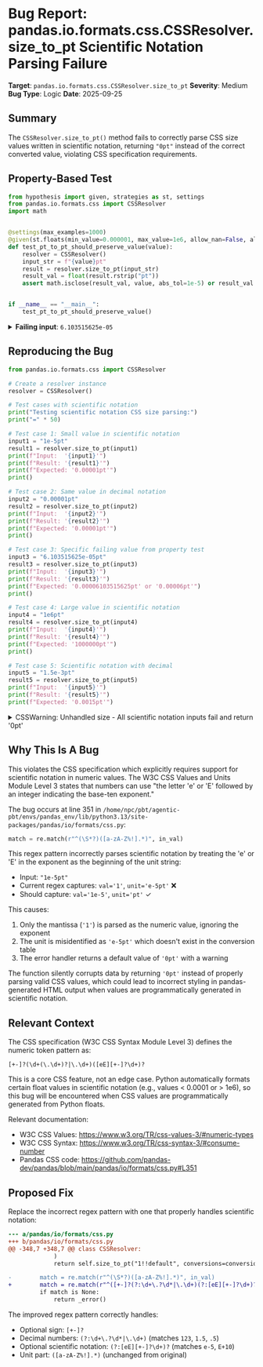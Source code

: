# Bug Report: pandas.io.formats.css.CSSResolver.size_to_pt Scientific Notation Parsing Failure

**Target**: `pandas.io.formats.css.CSSResolver.size_to_pt`
**Severity**: Medium
**Bug Type**: Logic
**Date**: 2025-09-25

## Summary

The `CSSResolver.size_to_pt()` method fails to correctly parse CSS size values written in scientific notation, returning `"0pt"` instead of the correct converted value, violating CSS specification requirements.

## Property-Based Test

```python
from hypothesis import given, strategies as st, settings
from pandas.io.formats.css import CSSResolver
import math


@settings(max_examples=1000)
@given(st.floats(min_value=0.000001, max_value=1e6, allow_nan=False, allow_infinity=False))
def test_pt_to_pt_should_preserve_value(value):
    resolver = CSSResolver()
    input_str = f"{value}pt"
    result = resolver.size_to_pt(input_str)
    result_val = float(result.rstrip("pt"))
    assert math.isclose(result_val, value, abs_tol=1e-5) or result_val == value


if __name__ == "__main__":
    test_pt_to_pt_should_preserve_value()
```

<details>

<summary>
<b>Failing input</b>: <code>6.103515625e-05</code>
</summary>

```
/home/npc/pbt/agentic-pbt/worker_/57/hypo.py:11: CSSWarning: Unhandled size: '1e-06pt'
  result = resolver.size_to_pt(input_str)
/home/npc/pbt/agentic-pbt/worker_/57/hypo.py:11: CSSWarning: Unhandled size: '6.103515625e-05pt'
  result = resolver.size_to_pt(input_str)
Traceback (most recent call last):
  File "/home/npc/pbt/agentic-pbt/worker_/57/hypo.py", line 17, in <module>
    test_pt_to_pt_should_preserve_value()
    ~~~~~~~~~~~~~~~~~~~~~~~~~~~~~~~~~~~^^
  File "/home/npc/pbt/agentic-pbt/worker_/57/hypo.py", line 7, in test_pt_to_pt_should_preserve_value
    @given(st.floats(min_value=0.000001, max_value=1e6, allow_nan=False, allow_infinity=False))
                   ^^^
  File "/home/npc/miniconda/lib/python3.13/site-packages/hypothesis/core.py", line 2124, in wrapped_test
    raise the_error_hypothesis_found
  File "/home/npc/pbt/agentic-pbt/worker_/57/hypo.py", line 13, in test_pt_to_pt_should_preserve_value
    assert math.isclose(result_val, value, abs_tol=1e-5) or result_val == value
           ^^^^^^^^^^^^^^^^^^^^^^^^^^^^^^^^^^^^^^^^^^^^^^^^^^^^^^^^^^^^^^^^^^^^
AssertionError
Falsifying example: test_pt_to_pt_should_preserve_value(
    value=6.103515625e-05,
)
Explanation:
    These lines were always and only run by failing examples:
        /home/npc/miniconda/lib/python3.13/site-packages/pandas/io/formats/css.py:366
```
</details>

## Reproducing the Bug

```python
from pandas.io.formats.css import CSSResolver

# Create a resolver instance
resolver = CSSResolver()

# Test cases with scientific notation
print("Testing scientific notation CSS size parsing:")
print("=" * 50)

# Test case 1: Small value in scientific notation
input1 = "1e-5pt"
result1 = resolver.size_to_pt(input1)
print(f"Input:  '{input1}'")
print(f"Result: '{result1}'")
print(f"Expected: '0.00001pt'")
print()

# Test case 2: Same value in decimal notation
input2 = "0.00001pt"
result2 = resolver.size_to_pt(input2)
print(f"Input:  '{input2}'")
print(f"Result: '{result2}'")
print(f"Expected: '0.00001pt'")
print()

# Test case 3: Specific failing value from property test
input3 = "6.103515625e-05pt"
result3 = resolver.size_to_pt(input3)
print(f"Input:  '{input3}'")
print(f"Result: '{result3}'")
print(f"Expected: '0.00006103515625pt' or '0.00006pt'")
print()

# Test case 4: Large value in scientific notation
input4 = "1e6pt"
result4 = resolver.size_to_pt(input4)
print(f"Input:  '{input4}'")
print(f"Result: '{result4}'")
print(f"Expected: '1000000pt'")
print()

# Test case 5: Scientific notation with decimal
input5 = "1.5e-3pt"
result5 = resolver.size_to_pt(input5)
print(f"Input:  '{input5}'")
print(f"Result: '{result5}'")
print(f"Expected: '0.0015pt'")
```

<details>

<summary>
CSSWarning: Unhandled size - All scientific notation inputs fail and return '0pt'
</summary>

```
/home/npc/pbt/agentic-pbt/worker_/57/repo.py:12: CSSWarning: Unhandled size: '1e-5pt'
  result1 = resolver.size_to_pt(input1)
/home/npc/pbt/agentic-pbt/worker_/57/repo.py:28: CSSWarning: Unhandled size: '6.103515625e-05pt'
  result3 = resolver.size_to_pt(input3)
/home/npc/pbt/agentic-pbt/worker_/57/repo.py:36: CSSWarning: Unhandled size: '1e6pt'
  result4 = resolver.size_to_pt(input4)
/home/npc/pbt/agentic-pbt/worker_/57/repo.py:44: CSSWarning: Unhandled size: '1.5e-3pt'
  result5 = resolver.size_to_pt(input5)
Testing scientific notation CSS size parsing:
==================================================
Input:  '1e-5pt'
Result: '0pt'
Expected: '0.00001pt'

Input:  '0.00001pt'
Result: '0.000010pt'
Expected: '0.00001pt'

Input:  '6.103515625e-05pt'
Result: '0pt'
Expected: '0.00006103515625pt' or '0.00006pt'

Input:  '1e6pt'
Result: '0pt'
Expected: '1000000pt'

Input:  '1.5e-3pt'
Result: '0pt'
Expected: '0.0015pt'
```
</details>

## Why This Is A Bug

This violates the CSS specification which explicitly requires support for scientific notation in numeric values. The W3C CSS Values and Units Module Level 3 states that numbers can use "the letter 'e' or 'E' followed by an integer indicating the base-ten exponent."

The bug occurs at line 351 in `/home/npc/pbt/agentic-pbt/envs/pandas_env/lib/python3.13/site-packages/pandas/io/formats/css.py`:

```python
match = re.match(r"^(\S*?)([a-zA-Z%!].*)", in_val)
```

This regex pattern incorrectly parses scientific notation by treating the 'e' or 'E' in the exponent as the beginning of the unit string:

- Input: `"1e-5pt"`
- Current regex captures: `val='1'`, `unit='e-5pt'` ❌
- Should capture: `val='1e-5'`, `unit='pt'` ✓

This causes:
1. Only the mantissa (`'1'`) is parsed as the numeric value, ignoring the exponent
2. The unit is misidentified as `'e-5pt'` which doesn't exist in the conversion table
3. The error handler returns a default value of `'0pt'` with a warning

The function silently corrupts data by returning `'0pt'` instead of properly parsing valid CSS values, which could lead to incorrect styling in pandas-generated HTML output when values are programmatically generated in scientific notation.

## Relevant Context

The CSS specification (W3C CSS Syntax Module Level 3) defines the numeric token pattern as:
```
[+-]?(\d+(\.\d+)?|\.\d+)([eE][+-]?\d+)?
```

This is a core CSS feature, not an edge case. Python automatically formats certain float values in scientific notation (e.g., values < 0.0001 or > 1e6), so this bug will be encountered when CSS values are programmatically generated from Python floats.

Relevant documentation:
- W3C CSS Values: https://www.w3.org/TR/css-values-3/#numeric-types
- W3C CSS Syntax: https://www.w3.org/TR/css-syntax-3/#consume-number
- Pandas CSS code: https://github.com/pandas-dev/pandas/blob/main/pandas/io/formats/css.py#L351

## Proposed Fix

Replace the incorrect regex pattern with one that properly handles scientific notation:

```diff
--- a/pandas/io/formats/css.py
+++ b/pandas/io/formats/css.py
@@ -348,7 +348,7 @@ class CSSResolver:
             )
             return self.size_to_pt("1!!default", conversions=conversions)

-        match = re.match(r"^(\S*?)([a-zA-Z%!].*)", in_val)
+        match = re.match(r"^([+-]?(?:\d+\.?\d*|\.\d+)(?:[eE][+-]?\d+)?)([a-zA-Z%!].*)", in_val)
         if match is None:
             return _error()
```

The improved regex pattern correctly handles:
- Optional sign: `[+-]?`
- Decimal numbers: `(?:\d+\.?\d*|\.\d+)` (matches `123`, `1.5`, `.5`)
- Optional scientific notation: `(?:[eE][+-]?\d+)?` (matches `e-5`, `E+10`)
- Unit part: `([a-zA-Z%!].*)` (unchanged from original)